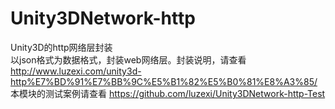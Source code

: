Unity3DNetwork-http
===================

Unity3D的http网络层封装<br>
以json格式为数据格式，封装web网络层。封装说明，请查看 http://www.luzexi.com/unity3d-http%E7%BD%91%E7%BB%9C%E5%B1%82%E5%B0%81%E8%A3%85/<br>
本模块的测试案例请查看 https://github.com/luzexi/Unity3DNetwork-http-Test <br>
